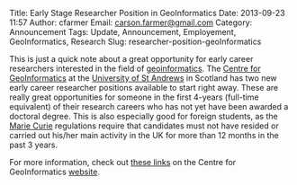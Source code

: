 Title: Early Stage Researcher Position in GeoInformatics
Date: 2013-09-23 11:57
Author: cfarmer
Email: carson.farmer@gmail.com
Category: Announcement
Tags: Update, Announcement, Employement, GeoInformatics, Research
Slug: researcher-position-geoInformatics

This is just a quick note about a great opportunity for early career researchers 
interested in the field of [geoinformatics]. The [Centre for GeoInformatics][center] at the
[University of St Andrews][st-andrews] in Scotland has two new early career researcher positions
available to start right away. These are really great opportunities for someone
in the first 4-years (full-time equivalent) of their research careers who has not 
yet have been awarded a doctoral degree. This is also especially good for foreign
students, as the [Marie Curie][marie-curie] regulations require that candidates must not have 
resided or carried out his/her main activity in the UK for more than 12 months 
in the past 3 years.

For more information, check out [these links][links] on the Centre for GeoInformatics [website][center].

[marie-curie]: http://ec.europa.eu/research/mariecurieactions/index_en.htm
[st-andrews]: http://www.st-andrews.ac.uk/
[geoinformatics]: http://en.wikipedia.org/wiki/Geoinformatics
[center]: http://www.st-andrews.ac.uk/geoinformatics/
[links]: http://www.st-andrews.ac.uk/geoinformatics/jobs-and-studentship/
